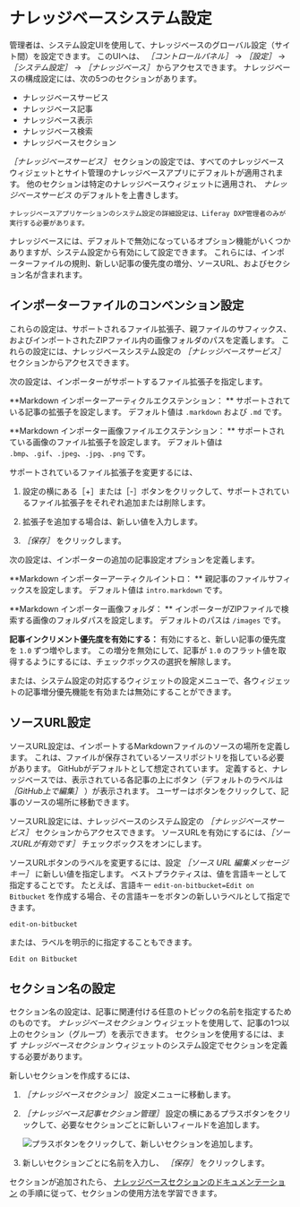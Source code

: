 # ナレッジベースシステム設定

管理者は、システム設定UIを使用して、ナレッジベースのグローバル設定（サイト間）を設定できます。 このUIへは、 *［コントロールパネル］* &rarr; *［設定］* &rarr; *［システム設定］* &rarr; *［ナレッジベース］* からアクセスできます。 ナレッジベースの構成設定には、次の5つのセクションがあります。

* ナレッジベースサービス
* ナレッジベース記事
* ナレッジベース表示
* ナレッジベース検索
* ナレッジベースセクション

*［ナレッジベースサービス］* セクションの設定では、すべてのナレッジベースウィジェットとサイト管理のナレッジベースアプリにデフォルトが適用されます。 他のセクションは特定のナレッジベースウィジェットに適用され、 *ナレッジベースサービス* のデフォルトを上書きします。

```{important}
ナレッジベースアプリケーションのシステム設定の詳細設定は、Liferay DXP管理者のみが実行する必要があります。
```

ナレッジベースには、デフォルトで無効になっているオプション機能がいくつかありますが、システム設定から有効にして設定できます。 これらには、インポーターファイルの規則、新しい記事の優先度の増分、ソースURL、およびセクション名が含まれます。

## インポーターファイルのコンベンション設定

これらの設定は、サポートされるファイル拡張子、親ファイルのサフィックス、およびインポートされたZIPファイル内の画像フォルダのパスを定義します。 これらの設定には、ナレッジベースシステム設定の *［ナレッジベースサービス］* セクションからアクセスできます。

次の設定は、インポーターがサポートするファイル拡張子を指定します。

**Markdown インポーターアーティクルエクステンション： ** サポートされている記事の拡張子を設定します。 デフォルト値は `.markdown` および `.md` です。

**Markdown インポーター画像ファイルエクステンション： ** サポートされている画像のファイル拡張子を設定します。 デフォルト値は `.bmp`、`.gif`、`.jpeg`、`.jpg`、`.png` です。

サポートされているファイル拡張子を変更するには、

1. 設定の横にある［+］または［-］ボタンをクリックして、サポートされているファイル拡張子をそれぞれ追加または削除します。

1. 拡張子を追加する場合は、新しい値を入力します。

1. *［保存］* をクリックします。

次の設定は、インポーターの追加の記事設定オプションを定義します。

**Markdown インポーターアーティクルイントロ： ** 親記事のファイルサフィックスを設定します。 デフォルト値は `intro.markdown` です。

**Markdown インポーター画像フォルダ： ** インポーターがZIPファイルで検索する画像のフォルダパスを設定します。 デフォルトのパスは `/images` です。

**記事インクリメント優先度を有効にする：** 有効にすると、新しい記事の優先度を `1.0` ずつ増やします。 この増分を無効にして、記事が `1.0` のフラット値を取得するようにするには、チェックボックスの選択を解除します。

または、システム設定の対応するウィジェットの設定メニューで、各ウィジェットの記事増分優先機能を有効または無効にすることができます。

## ソースURL設定

ソースURL設定は、インポートするMarkdownファイルのソースの場所を定義します。 これは、ファイルが保存されているソースリポジトリを指している必要があります。 GitHubがデフォルトとして想定されています。 定義すると、ナレッジベースでは、表示されている各記事の上にボタン（デフォルトのラベルは *［GitHub上で編集］* ）が表示されます。 ユーザーはボタンをクリックして、記事のソースの場所に移動できます。

ソースURL設定には、ナレッジベースのシステム設定の *［ナレッジベースサービス］* セクションからアクセスできます。 ソースURLを有効にするには、*［ソースURLが有効です］* チェックボックスをオンにします。

ソースURLボタンのラベルを変更するには、設定 *［ソース URL 編集メッセージ キー］* に新しい値を指定します。 ベストプラクティスは、値を言語キーとして指定することです。 たとえば、言語キー `edit-on-bitbucket=Edit on Bitbucket` を作成する場合、その言語キーをボタンの新しいラベルとして指定できます。

    edit-on-bitbucket

または、ラベルを明示的に指定することもできます。 

    Edit on Bitbucket

## セクション名の設定

セクション名の設定は、記事に関連付ける任意のトピックの名前を指定するためのものです。 *ナレッジベースセクション* ウィジェットを使用して、記事の1つ以上のセクション（グループ）を表示できます。 セクションを使用するには、まず *ナレッジベースセクション* ウィジェットのシステム設定でセクションを定義する必要があります。

新しいセクションを作成するには、

1. *［ナレッジベースセクション］* 設定メニューに移動します。

1. *［ナレッジベース記事セクション管理］* 設定の横にあるプラスボタンをクリックして、必要なセクションごとに新しいフィールドを追加します。

    ![プラスボタンをクリックして、新しいセクションを追加します。](./knowledge-base-system-settings/images/01.png)

1. 新しいセクションごとに名前を入力し、 *［保存］* をクリックします。

セクションが追加されたら、 [ナレッジベースセクションのドキュメンテーション](other-knowledge-base-widgets.md#knowledge-base-section-widget) の手順に従って、セクションの使用方法を学習できます。

